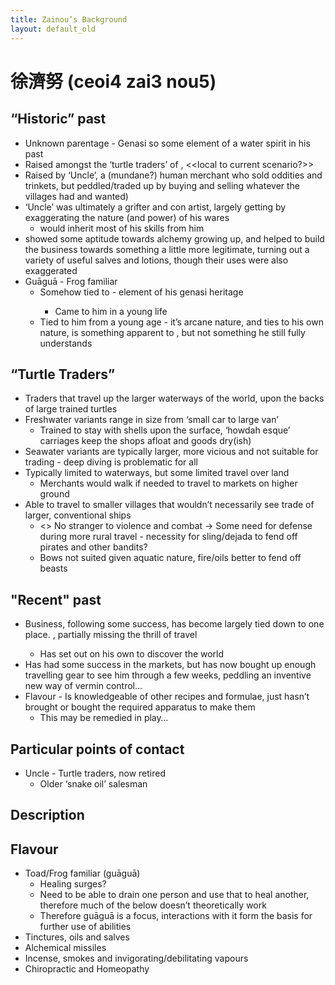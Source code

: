 ```yaml
---
title: Zainou’s Background
layout: default_old
---
```


# 徐濟努 (ceoi4 zai3 nou5)

## “Historic” past

- Unknown parentage - Genasi so some element of a water spirit in his past
- Raised amongst the ‘turtle traders’ of <significant waterway of Empire>, <<local to current scenario?>>
- Raised by ‘Uncle’, a (mundane?) human merchant who sold oddities and trinkets, but peddled/traded up by buying and selling whatever the villages had and wanted)
- ‘Uncle’ was ultimately a grifter and con artist, largely getting by exaggerating the nature (and power) of his wares
	- <BOB> would inherit most of his skills from him
- <BOB> showed some aptitude towards alchemy growing up, and helped to build the business towards something a little more legitimate, turning out a variety of useful salves and lotions, though their uses were also exaggerated
- Guāguā - Frog familiar
	- Somehow tied to <BOB> - element of his genasi heritage
		- Came to him in a young life
	- Tied to him from a young age - it’s arcane nature, and ties to his own nature, is something apparent to <BOB>, but not something he still fully understands

## “Turtle Traders”

- Traders that travel up the larger waterways of the world, upon the backs of large trained turtles
- Freshwater variants range in size from ‘small car to large van’
	- Trained to stay with shells upon the surface, ‘howdah esque’ carriages keep the shops afloat and goods dry(ish)
- Seawater variants are typically larger, more vicious and not suitable for trading - deep diving is problematic for all
- Typically limited to waterways, but some limited travel over land
	- Merchants would walk if needed to travel to markets on higher ground
- Able to travel to smaller villages that wouldn’t necessarily see trade of larger, conventional ships
	- <<BOB>> No stranger to violence and combat -> Some need for defense during more rural travel - necessity for sling/dejada to fend off pirates and other bandits?
	- Bows not suited given aquatic nature, fire/oils better to fend off beasts

## "Recent" past

- Business, following some success, has become largely tied down to one place. <BOB>, partially missing the thrill of travel
	- Has set out on his own to discover the world
- Has had some success in the markets, but has now bought up enough travelling gear to see him through a few weeks, peddling an inventive new way of vermin control…
- Flavour - Is knowledgeable of other recipes and formulae, just hasn’t brought or bought the required apparatus to make them
	- This may be remedied in play…

## Particular points of contact
- Uncle - Turtle traders, now retired
	- Older ‘snake oil’ salesman

## Description

## Flavour
- Toad/Frog familiar (guāguā)
	- Healing surges?
	- Need to be able to drain one person and use that to heal another, therefore much of the below doesn’t theoretically work
	- Therefore guāguā is a focus, interactions with it form the basis for further use of <BOBS> abilities
- Tinctures, oils and salves
- Alchemical missiles
- Incense, smokes and invigorating/debilitating vapours
- Chiropractic and Homeopathy
